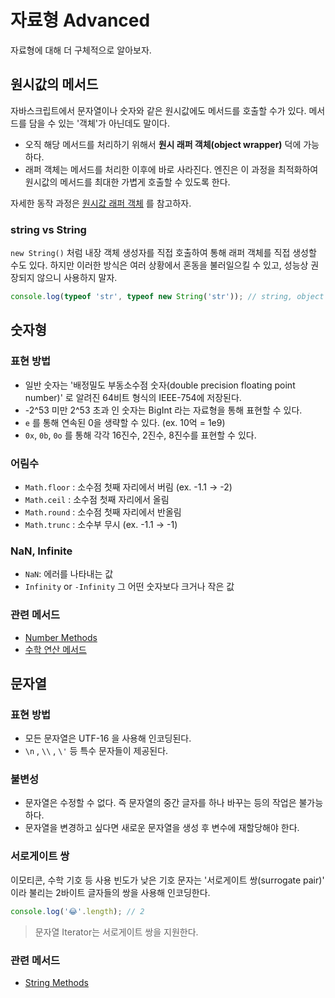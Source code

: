 # 자료형 Advanced

자료형에 대해 더 구체적으로 알아보자.

## 원시값의 메서드

자바스크립트에서 문자열이나 숫자와 같은 원시값에도 메서드를 호출할 수가 있다. 메서드를 담을 수 있는 '객체'가 아닌데도 말이다.

- 오직 해당 메서드를 처리하기 위해서 **원시 래퍼 객체(object wrapper)** 덕에 가능하다.
- 래퍼 객체는 메서드를 처리한 이후에 바로 사라진다. 엔진은 이 과정을 최적화하여 원시값의 메서드를 최대한 가볍게 호출할 수 있도록 한다.

자세한 동작 과정은 [원시값 래퍼 객체](/Language/Javascript/0.Core%20Javascript/Data%20Types%20Advanced.md) 를 참고하자.

### string vs String

`new String()` 처럼 내장 객체 생성자를 직접 호출하여 통해 래퍼 객체를 직접 생성할 수도 있다. 하지만 이러한 방식은 여러 상황에서 혼동을 불러일으킬 수 있고, 성능상 권장되지 않으니 사용하지 말자.

```js
console.log(typeof 'str', typeof new String('str')); // string, object
```

## 숫자형

### 표현 방법

- 일반 숫자는 '배정밀도 부동소수점 숫자(double precision floating point number)' 로 알려진 64비트 형식의 IEEE-754에 저장된다.
- -2^53 미만 2^53 초과 인 숫자는 BigInt 라는 자료형을 통해 표현할 수 있다.
- `e` 를 통해 연속된 0을 생략할 수 있다. (ex. 10억 = 1e9)
- `0x`, `0b`, `0o` 를 통해 각각 16진수, 2진수, 8진수를 표현할 수 있다.

### 어림수

- `Math.floor` : 소수점 첫째 자리에서 버림 (ex. -1.1 -> -2)
- `Math.ceil` : 소수점 첫째 자리에서 올림
- `Math.round` : 소수점 첫째 자리에서 반올림
- `Math.trunc` : 소수부 무시 (ex. -1.1 -> -1)

### NaN, Infinite

- `NaN`: 에러를 나타내는 값
- `Infinity` or `-Infinity` 그 어떤 숫자보다 크거나 작은 값

### 관련 메서드

- [Number Methods](https://github.com/ballsona/Study/blob/main/Language/Javascript/%EB%A9%94%EC%84%9C%EB%93%9C%20%EC%A0%95%EB%A6%AC.md#number-methods)
- [수학 연산 메서드](https://developer.mozilla.org/en-US/docs/Web/JavaScript/Reference/Global_Objects/Math)

## 문자열

### 표현 방법

- 모든 문자열은 UTF-16 을 사용해 인코딩된다.
- `\n` , `\\` , `\'` 등 특수 문자들이 제공된다.

### 불변성

- 문자열은 수정할 수 없다. 즉 문자열의 중간 글자를 하나 바꾸는 등의 작업은 불가능하다.
- 문자열을 변경하고 싶다면 새로운 문자열을 생성 후 변수에 재할당해야 한다.

### 서로게이트 쌍

이모티콘, 수학 기호 등 사용 빈도가 낮은 기호 문자는 '서로게이트 쌍(surrogate pair)' 이라 불리는 2바이트 글자들의 쌍을 사용해 인코딩한다.

```js
console.log('😂'.length); // 2
```

> 문자열 Iterator는 서로게이트 쌍을 지원한다.

### 관련 메서드

- [String Methods](https://github.com/ballsona/Study/blob/main/Language/Javascript/%EB%A9%94%EC%84%9C%EB%93%9C%20%EC%A0%95%EB%A6%AC.md#string-methods)
